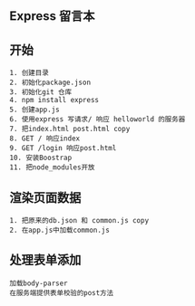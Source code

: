 ## Express 留言本

## 开始

```
1. 创建目录
2. 初始化package.json
3. 初始化git 仓库
4. npm install express
5. 创建app.js
6. 使用express 写请求/ 响应 helloworld 的服务器
7. 把index.html post.html copy
8. GET / 响应index  
9. GET /login 响应post.html
10. 安装Boostrap
11. 把node_modules开放
```
## 渲染页面数据
```
1. 把原来的db.json 和 common.js copy
2. 在app.js中加载common.js 
```
## 处理表单添加
```
加载body-parser
在服务端提供表单校验的post方法
```
